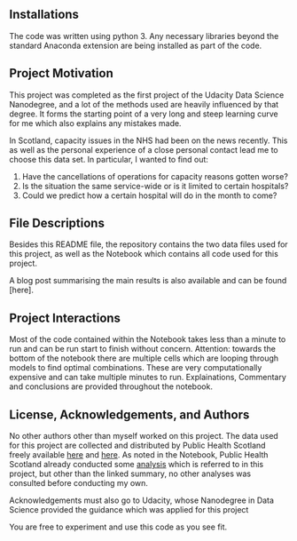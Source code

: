 ## Installations
The code was written using python 3. Any necessary libraries beyond the standard Anaconda extension are being installed as part of the code.

## Project Motivation
This project was completed as the first project of the Udacity Data Science Nanodegree, and a lot of the methods used are heavily influenced by that degree. It forms the starting point of a very long and steep learning curve for me which also explains any mistakes made. 

In Scotland, capacity issues in the NHS had been on the news recently. This as well as the personal experience of a close personal contact lead me to choose this data set. In particular, I wanted to find out:

1. Have the cancellations of operations for capacity reasons gotten worse?
2. Is the situation the same service-wide or is it limited to certain hospitals?
3. Could we predict how a certain hospital will do in the month to come?

## File Descriptions
Besides this README file, the repository contains the two data files used for this project, as well as the Notebook which contains all code used for this project. 

A blog post summarising the main results is also available and can be found [here].

## Project Interactions
Most of the code contained within the Notebook takes less than a minute to run and can be run start to finish without concern. Attention: towards the bottom of the notebook there are multiple cells which are looping through models to find optimal combinations. These are very computationally expensive and can take multiple minutes to run. Explainations, Commentary and conclusions  are provided throughout the notebook.

## License, Acknowledgements, and Authors
No other authors other than myself worked on this project. The data used for this project are collected and distributed by Public Health Scotland freely available [here](https://www.opendata.nhs.scot/dataset/cancelled-planned-operations/resource/bcc860a4-49f4-4232-a76b-f559cf6eb885) and [here](https://www.opendata.nhs.scot/en_GB/dataset/hospital-codes). As noted in the Notebook, Public Health Scotland already conducted some [analysis](https://publichealthscotland.scot/publications/cancelled-planned-operations/cancelled-planned-operations-month-ending-31-may-2022/) which is referred to in this project, but other than the linked summary, no other analyses was consulted before conducting my own.

Acknowledgements must also go to Udacity, whose Nanodegree in Data Science provided the guidance which was applied for this project

You are free to experiment and use this code as you see fit.

